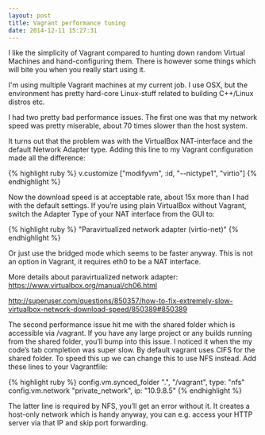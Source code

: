 ```yaml
---
layout: post
title: Vagrant performance tuning
date: 2014-12-11 15:27:31
---
```


I like the simplicity of Vagrant compared to hunting down random Virtual
Machines and hand-configuring them. There is however some things which will bite
you when you really start using it.


I'm using multiple Vagrant machines at my current job. I use OSX, but the
environment has pretty hard-core Linux-stuff related to building C++/Linux
distros etc.

I had two pretty bad performance issues. The first one was that my network speed
was pretty miserable, about 70 times slower than the host system.

It turns out that the problem was with the VirtualBox NAT-interface and
the default Network Adapter type. Adding this line to my Vagrant configuration
made all the difference:

{% highlight ruby %}
    v.customize ["modifyvm", :id, "--nictype1", "virtio"]
{% endhighlight %}

Now the download speed is at acceptable rate, about 15x more than I had with
the default settings. If you’re using plain VirtualBox without Vagrant, switch
the Adapter Type of your NAT interface from the GUI to:

{% highlight ruby %}
"Paravirtualized network adapter (virtio-net)"
{% endhighlight %}

Or just use the bridged mode which seems to be faster anyway. This is not an
option in Vagrant, it requires eth0 to be a NAT interface.

More details about paravirtualized network adapter: https://www.virtualbox.org/manual/ch06.html

http://superuser.com/questions/850357/how-to-fix-extremely-slow-virtualbox-network-download-speed/850389#850389

The second performance issue hit me with the shared folder which is accessible
via /vagrant. If you have any large project or any builds running from the
shared folder, you’ll bump into this issue. I noticed it when the my code’s
tab completion was super slow. By default vagrant uses CIFS for the shared
folder. To speed this up we can change this to use NFS instead. Add these
lines to your Vagrantfile:

{% highlight ruby %}
config.vm.synced_folder ".", "/vagrant", type: "nfs"
config.vm.network "private_network", ip: "10.9.8.5"
{% endhighlight %}

The latter line is required by NFS, you’ll get an error without it. It creates
a host-only network which is handy anyway, you can e.g. access your HTTP server
via that IP and skip port forwarding.
